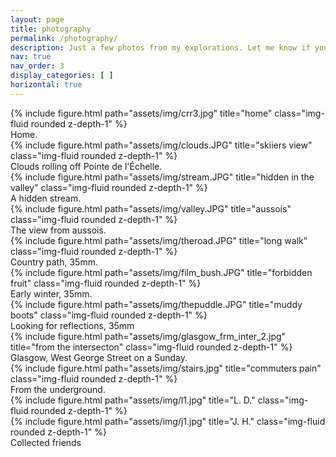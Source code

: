```yaml
---
layout: page
title: photography
permalink: /photography/
description: Just a few photos from my explorations. Let me know if you like them!
nav: true
nav_order: 3
display_categories: [ ]
horizontal: true
---
```


<div class="row">
    <div class="col-sm mt-3 mt-md-0">
        {% include figure.html path="assets/img/crr3.jpg" title="home" class="img-fluid rounded z-depth-1" %}
    </div>
</div>
<div class="caption">
    Home.
</div>

<div class="row">
    <div class="col-sm mt-3 mt-md-0">
        {% include figure.html path="assets/img/clouds.JPG" title="skiiers view" class="img-fluid rounded z-depth-1" %}
    </div>
</div>
<div class="caption">
    Clouds rolling off Pointe de l'Échelle.
</div>
<div class="row">
    <div class="col-sm mt-3 mt-md-0">
        {% include figure.html path="assets/img/stream.JPG" title="hidden in the valley" class="img-fluid rounded z-depth-1" %}
    </div>
</div>
<div class="caption">
    A hidden stream.
</div>
<div class="row">
    <div class="col-sm mt-3 mt-md-0">
        {% include figure.html path="assets/img/valley.JPG" title="aussois" class="img-fluid rounded z-depth-1" %}
    </div>
</div>
<div class="caption">
    The view from aussois.
</div>


<div class="row">
    <div class="col-sm mt-3 mt-md-0">
        {% include figure.html path="assets/img/theroad.JPG" title="long walk" class="img-fluid rounded z-depth-1" %}
    </div>
</div>
<div class="caption">
    Country path, 35mm.
</div>

<div class="row">
    <div class="col-sm mt-3 mt-md-0">
        {% include figure.html path="assets/img/film_bush.JPG" title="forbidden fruit" class="img-fluid rounded z-depth-1" %}
    </div>
</div>
<div class="caption">
  Early winter, 35mm.    
</div>

<div class="row">
    <div class="col-sm mt-3 mt-md-0">
        {% include figure.html path="assets/img/thepuddle.JPG" title="muddy boots" class="img-fluid rounded z-depth-1" %}
    </div>
</div>
<div class="caption">
    Looking for reflections, 35mm
</div>

<div class="row">
    <div class="col-sm mt-3 mt-md-0">
        {% include figure.html path="assets/img/glasgow_frm_inter_2.jpg" title="from the intersecton" class="img-fluid rounded z-depth-1" %}
    </div>
</div>
<div class="caption">
    Glasgow, West George Street on a Sunday.
</div>

<div class="row">
    <div class="col-sm mt-3 mt-md-0">
        {% include figure.html path="assets/img/stairs.jpg" title="commuters pain" class="img-fluid rounded z-depth-1" %}
    </div>
</div>
<div class="caption">
    From the underground.
</div>


<div class="row">
    <div class="col-sm mt-3 mt-md-0">
        {% include figure.html path="assets/img/l1.jpg" title="L. D." class="img-fluid rounded z-depth-1" %}
    </div>
    <div class="col-sm mt-3 mt-md-0">
        {% include figure.html path="assets/img/j1.jpg" title="J. H." class="img-fluid rounded z-depth-1" %}
    </div>
</div>
<div class="caption">
Collected friends
</div>
